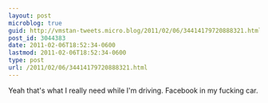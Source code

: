 ```yaml
---
layout: post
microblog: true
guid: http://vmstan-tweets.micro.blog/2011/02/06/34414179720888321.html
post_id: 3044383
date: 2011-02-06T18:52:34-0600
lastmod: 2011-02-06T18:52:34-0600
type: post
url: /2011/02/06/34414179720888321.html
---
```

Yeah that's what I really need while I'm driving. Facebook in my fucking car.
